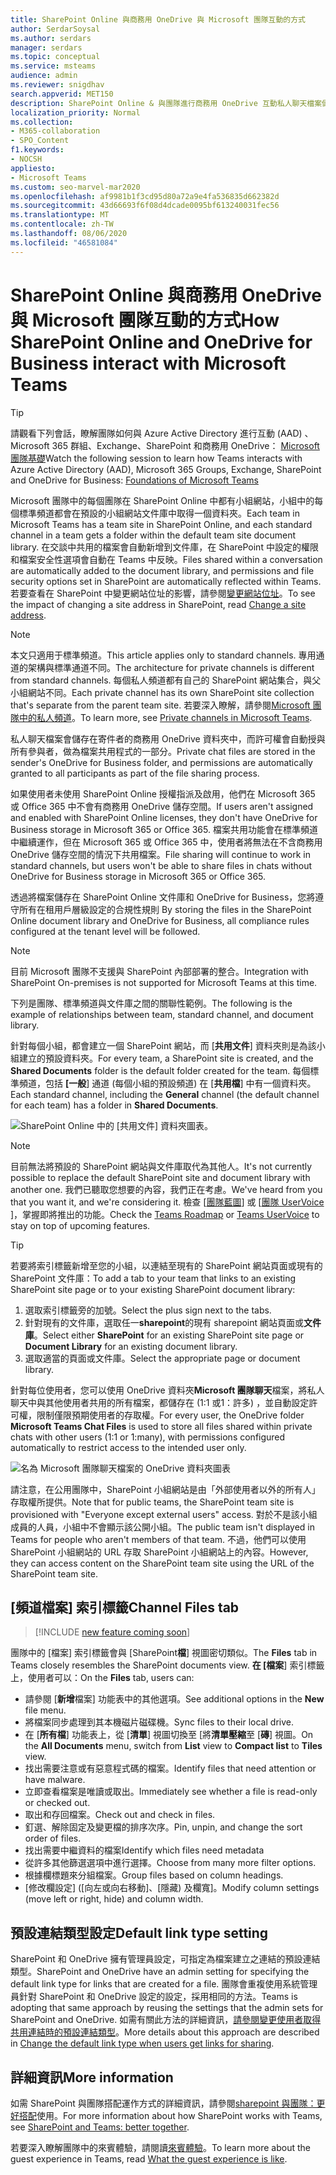 ```yaml
---
title: SharePoint Online 與商務用 OneDrive 與 Microsoft 團隊互動的方式
author: SerdarSoysal
ms.author: serdars
manager: serdars
ms.topic: conceptual
ms.service: msteams
audience: admin
ms.reviewer: snigdhav
search.appverid: MET150
description: SharePoint Online & 與團隊進行商務用 OneDrive 互動私人聊天檔案儲存 & 在團隊、標準通道、& 文件庫之間互動。
localization_priority: Normal
ms.collection:
- M365-collaboration
- SPO_Content
f1.keywords:
- NOCSH
appliesto:
- Microsoft Teams
ms.custom: seo-marvel-mar2020
ms.openlocfilehash: af9981b1f3cd95d80a72a9e4fa536835d662382d
ms.sourcegitcommit: 43d66693f6f08d4dcade0095bf613240031fec56
ms.translationtype: MT
ms.contentlocale: zh-TW
ms.lasthandoff: 08/06/2020
ms.locfileid: "46581084"
---
```

# <a name="how-sharepoint-online-and-onedrive-for-business-interact-with-microsoft-teams"></a><span data-ttu-id="75bb5-103">SharePoint Online 與商務用 OneDrive 與 Microsoft 團隊互動的方式</span><span class="sxs-lookup"><span data-stu-id="75bb5-103">How SharePoint Online and OneDrive for Business interact with Microsoft Teams</span></span>

> [!Tip]
> <span data-ttu-id="75bb5-104">請觀看下列會話，瞭解團隊如何與 Azure Active Directory 進行互動 (AAD) 、Microsoft 365 群組、Exchange、SharePoint 和商務用 OneDrive： [Microsoft 團隊基礎](https://aka.ms/teams-foundations)</span><span class="sxs-lookup"><span data-stu-id="75bb5-104">Watch the following session to learn how Teams interacts with Azure Active Directory (AAD), Microsoft 365 Groups, Exchange, SharePoint and OneDrive for Business: [Foundations of Microsoft Teams](https://aka.ms/teams-foundations)</span></span>

<span data-ttu-id="75bb5-105">Microsoft 團隊中的每個團隊在 SharePoint Online 中都有小組網站，小組中的每個標準頻道都會在預設的小組網站文件庫中取得一個資料夾。</span><span class="sxs-lookup"><span data-stu-id="75bb5-105">Each team in Microsoft Teams has a team site in SharePoint Online, and each standard channel in a team gets a folder within the default team site document library.</span></span> <span data-ttu-id="75bb5-106">在交談中共用的檔案會自動新增到文件庫，在 SharePoint 中設定的權限和檔案安全性選項會自動在 Teams 中反映。</span><span class="sxs-lookup"><span data-stu-id="75bb5-106">Files shared within a conversation are automatically added to the document library, and permissions and file security options set in SharePoint are automatically reflected within Teams.</span></span> <span data-ttu-id="75bb5-107">若要查看在 SharePoint 中變更網站位址的影響，請參閱[變更網站位址](https://docs.microsoft.com/sharepoint/change-site-address)。</span><span class="sxs-lookup"><span data-stu-id="75bb5-107">To see the impact of changing a site address in SharePoint, read [Change a site address](https://docs.microsoft.com/sharepoint/change-site-address).</span></span>

> [!NOTE]
> <span data-ttu-id="75bb5-108">本文只適用于標準頻道。</span><span class="sxs-lookup"><span data-stu-id="75bb5-108">This article applies only to standard channels.</span></span> <span data-ttu-id="75bb5-109">專用通道的架構與標準通道不同。</span><span class="sxs-lookup"><span data-stu-id="75bb5-109">The architecture for private channels is different from standard channels.</span></span> <span data-ttu-id="75bb5-110">每個私人頻道都有自己的 SharePoint 網站集合，與父小組網站不同。</span><span class="sxs-lookup"><span data-stu-id="75bb5-110">Each private channel has its own SharePoint site collection that's separate from the parent team site.</span></span> <span data-ttu-id="75bb5-111">若要深入瞭解，請參閱[Microsoft 團隊中的私人頻道](private-channels.md)。</span><span class="sxs-lookup"><span data-stu-id="75bb5-111">To learn more, see [Private channels in Microsoft Teams](private-channels.md).</span></span>

<span data-ttu-id="75bb5-112">私人聊天檔案會儲存在寄件者的商務用 OneDrive 資料夾中，而許可權會自動授與所有參與者，做為檔案共用程式的一部分。</span><span class="sxs-lookup"><span data-stu-id="75bb5-112">Private chat files are stored in the sender's OneDrive for Business folder, and permissions are automatically granted to all participants as part of the file sharing process.</span></span>

<span data-ttu-id="75bb5-113">如果使用者未使用 SharePoint Online 授權指派及啟用，他們在 Microsoft 365 或 Office 365 中不會有商務用 OneDrive 儲存空間。</span><span class="sxs-lookup"><span data-stu-id="75bb5-113">If users aren't assigned and enabled with SharePoint Online licenses, they don't have OneDrive for Business storage in Microsoft 365 or Office 365.</span></span> <span data-ttu-id="75bb5-114">檔案共用功能會在標準頻道中繼續運作，但在 Microsoft 365 或 Office 365 中，使用者將無法在不含商務用 OneDrive 儲存空間的情況下共用檔案。</span><span class="sxs-lookup"><span data-stu-id="75bb5-114">File sharing will continue to work in standard channels, but users won't be able to share files in chats without OneDrive for Business storage in Microsoft 365 or Office 365.</span></span>

<span data-ttu-id="75bb5-115">透過將檔案儲存在 SharePoint Online 文件庫和 OneDrive for Business，您將遵守所有在租用戶層級設定的合規性規則 </span><span class="sxs-lookup"><span data-stu-id="75bb5-115">By storing the files in the SharePoint Online document library and OneDrive for Business, all compliance rules configured at the tenant level will be followed.</span></span> 

> [!NOTE]
> <span data-ttu-id="75bb5-116">目前 Microsoft 團隊不支援與 SharePoint 內部部署的整合。</span><span class="sxs-lookup"><span data-stu-id="75bb5-116">Integration with SharePoint On-premises is not supported for Microsoft Teams at this time.</span></span>

<span data-ttu-id="75bb5-117">下列是團隊、標準頻道與文件庫之間的關聯性範例。</span><span class="sxs-lookup"><span data-stu-id="75bb5-117">The following is the example of relationships between team, standard channel, and document library.</span></span>

<span data-ttu-id="75bb5-118">針對每個小組，都會建立一個 SharePoint 網站，而 [**共用文件**] 資料夾則是為該小組建立的預設資料夾。</span><span class="sxs-lookup"><span data-stu-id="75bb5-118">For every team, a SharePoint site is created, and the **Shared Documents** folder is the default folder created for the team.</span></span> <span data-ttu-id="75bb5-119">每個標準頻道，包括 **[一般**] 通道 (每個小組的預設頻道) 在 [**共用檔**] 中有一個資料夾。</span><span class="sxs-lookup"><span data-stu-id="75bb5-119">Each standard channel, including the **General** channel (the default channel for each team) has a folder in **Shared Documents**.</span></span>

![SharePoint Online 中的 [共用文件] 資料夾圖表。](media/Understand_how_SharePoint_Online_and_OneDrive_for_Business_interact_with_Microsoft_Teams_image1.png)

> [!NOTE]
> <span data-ttu-id="75bb5-121">目前無法將預設的 SharePoint 網站與文件庫取代為其他人。</span><span class="sxs-lookup"><span data-stu-id="75bb5-121">It's not currently possible to replace the default SharePoint site and document library with another one.</span></span> <span data-ttu-id="75bb5-122">我們已聽取您想要的內容，我們正在考慮。</span><span class="sxs-lookup"><span data-stu-id="75bb5-122">We've heard from you that you want it, and we're considering it.</span></span> <span data-ttu-id="75bb5-123">檢查 [[團隊藍圖](https://aka.ms/teamsroadmap)] 或 [[團隊 UserVoice](https://aka.ms/TeamsUserVoice) ]，掌握即將推出的功能。</span><span class="sxs-lookup"><span data-stu-id="75bb5-123">Check the [Teams Roadmap](https://aka.ms/teamsroadmap) or [Teams UserVoice](https://aka.ms/TeamsUserVoice) to stay on top of upcoming features.</span></span>

> [!TIP]
> <span data-ttu-id="75bb5-124">若要將索引標籤新增至您的小組，以連結至現有的 SharePoint 網站頁面或現有的 SharePoint 文件庫：</span><span class="sxs-lookup"><span data-stu-id="75bb5-124">To add a tab to your team that links to an existing SharePoint site page or to your existing SharePoint document library:</span></span>
> 1. <span data-ttu-id="75bb5-125">選取索引標籤旁的加號。</span><span class="sxs-lookup"><span data-stu-id="75bb5-125">Select the  plus sign next to the tabs.</span></span>
> 2. <span data-ttu-id="75bb5-126">針對現有的文件庫，選取任一**sharepoint**的現有 sharepoint 網站頁面或**文件庫**。</span><span class="sxs-lookup"><span data-stu-id="75bb5-126">Select either **SharePoint** for an existing SharePoint site page or **Document Library** for an existing document library.</span></span>
> 3. <span data-ttu-id="75bb5-127">選取適當的頁面或文件庫。</span><span class="sxs-lookup"><span data-stu-id="75bb5-127">Select the appropriate page or document library.</span></span>

<span data-ttu-id="75bb5-128">針對每位使用者，您可以使用 OneDrive 資料夾**Microsoft 團隊聊天**檔案，將私人聊天中與其他使用者共用的所有檔案，都儲存在 (1:1 或1：許多) ，並自動設定許可權，限制僅限預期使用者的存取權。</span><span class="sxs-lookup"><span data-stu-id="75bb5-128">For every user, the OneDrive folder **Microsoft Teams Chat Files** is used to store all files shared within private chats with other users (1:1 or 1:many), with permissions configured automatically to restrict access to the intended user only.</span></span>

![名為 Microsoft 團隊聊天檔案的 OneDrive 資料夾圖表](media/Understand_how_SharePoint_Online_and_OneDrive_for_Business_interact_with_Microsoft_Teams_image2.png)

<span data-ttu-id="75bb5-130">請注意，在公用團隊中，SharePoint 小組網站是由「外部使用者以外的所有人」存取權所提供。</span><span class="sxs-lookup"><span data-stu-id="75bb5-130">Note that for public teams, the SharePoint team site is provisioned with "Everyone except external users" access.</span></span> <span data-ttu-id="75bb5-131">對於不是該小組成員的人員，小組中不會顯示該公開小組。</span><span class="sxs-lookup"><span data-stu-id="75bb5-131">The public team isn't displayed in Teams for people who aren't members of that team.</span></span> <span data-ttu-id="75bb5-132">不過，他們可以使用 SharePoint 小組網站的 URL 存取 SharePoint 小組網站上的內容。</span><span class="sxs-lookup"><span data-stu-id="75bb5-132">However, they can access content on the SharePoint team site using the URL of the SharePoint team site.</span></span> 

## <a name="channel-files-tab"></a><span data-ttu-id="75bb5-133">[頻道檔案] 索引標籤</span><span class="sxs-lookup"><span data-stu-id="75bb5-133">Channel Files tab</span></span>

> [!INCLUDE [new feature coming soon](includes/new-feature-coming-soon-section.md)]

<span data-ttu-id="75bb5-134">團隊中的 [檔案] 索引標籤會與 [SharePoint**檔**] 視圖密切類似。</span><span class="sxs-lookup"><span data-stu-id="75bb5-134">The **Files** tab in Teams closely resembles the SharePoint documents view.</span></span> <span data-ttu-id="75bb5-135">**在 [檔案**] 索引標籤上，使用者可以：</span><span class="sxs-lookup"><span data-stu-id="75bb5-135">On the **Files** tab, users can:</span></span>

- <span data-ttu-id="75bb5-136">請參閱 [**新增**檔案] 功能表中的其他選項。</span><span class="sxs-lookup"><span data-stu-id="75bb5-136">See additional options in the **New** file menu.</span></span>
- <span data-ttu-id="75bb5-137">將檔案同步處理到其本機磁片磁碟機。</span><span class="sxs-lookup"><span data-stu-id="75bb5-137">Sync files to their local drive.</span></span>
- <span data-ttu-id="75bb5-138">在 [**所有檔**] 功能表上，從 [**清單**] 視圖切換至 [將**清單壓縮**至 [**磚**] 視圖。</span><span class="sxs-lookup"><span data-stu-id="75bb5-138">On the **All Documents** menu, switch from **List** view to **Compact list** to **Tiles** view.</span></span>
- <span data-ttu-id="75bb5-139">找出需要注意或有惡意程式碼的檔案。</span><span class="sxs-lookup"><span data-stu-id="75bb5-139">Identify files that need attention or have malware.</span></span>
- <span data-ttu-id="75bb5-140">立即查看檔案是唯讀或取出。</span><span class="sxs-lookup"><span data-stu-id="75bb5-140">Immediately see whether a file is read-only or checked out.</span></span>
- <span data-ttu-id="75bb5-141">取出和存回檔案。</span><span class="sxs-lookup"><span data-stu-id="75bb5-141">Check out and check in files.</span></span>
- <span data-ttu-id="75bb5-142">釘選、解除固定及變更檔的排序次序。</span><span class="sxs-lookup"><span data-stu-id="75bb5-142">Pin, unpin, and change the sort order of files.</span></span>
- <span data-ttu-id="75bb5-143">找出需要中繼資料的檔案</span><span class="sxs-lookup"><span data-stu-id="75bb5-143">Identify which files need metadata</span></span>
- <span data-ttu-id="75bb5-144">從許多其他篩選選項中進行選擇。</span><span class="sxs-lookup"><span data-stu-id="75bb5-144">Choose from many more filter options.</span></span>
- <span data-ttu-id="75bb5-145">根據欄標題來分組檔案。</span><span class="sxs-lookup"><span data-stu-id="75bb5-145">Group files based on column headings.</span></span>
- <span data-ttu-id="75bb5-146">[修改欄設定] ([向左或向右移動]、[隱藏) 及欄寬]。</span><span class="sxs-lookup"><span data-stu-id="75bb5-146">Modify column settings (move left or right, hide) and column width.</span></span>

## <a name="default-link-type-setting"></a><span data-ttu-id="75bb5-147">預設連結類型設定</span><span class="sxs-lookup"><span data-stu-id="75bb5-147">Default link type setting</span></span>

<span data-ttu-id="75bb5-148">SharePoint 和 OneDrive 擁有管理員設定，可指定為檔案建立之連結的預設連結類型。</span><span class="sxs-lookup"><span data-stu-id="75bb5-148">SharePoint and OneDrive have an admin setting for specifying the default link type for links that are created for a file.</span></span> <span data-ttu-id="75bb5-149">團隊會重複使用系統管理員針對 SharePoint 和 OneDrive 設定的設定，採用相同的方法。</span><span class="sxs-lookup"><span data-stu-id="75bb5-149">Teams is adopting that same approach by reusing the settings that the admin sets for SharePoint and OneDrive.</span></span> <span data-ttu-id="75bb5-150">如需有關此方法的詳細資訊，[請參閱變更使用者取得共用連結時的預設連結類型](https://docs.microsoft.com/sharepoint/change-default-sharing-link)。</span><span class="sxs-lookup"><span data-stu-id="75bb5-150">More details about this approach are described in [Change the default link type when users get links for sharing](https://docs.microsoft.com/sharepoint/change-default-sharing-link).</span></span> 

## <a name="more-information"></a><span data-ttu-id="75bb5-151">詳細資訊</span><span class="sxs-lookup"><span data-stu-id="75bb5-151">More information</span></span>

<span data-ttu-id="75bb5-152">如需 SharePoint 與團隊搭配運作方式的詳細資訊，請參閱[sharepoint 與團隊：更好搭配](https://techcommunity.microsoft.com/t5/Microsoft-SharePoint-Blog/SharePoint-and-Teams-Better-Together/ba-p/189593)使用。</span><span class="sxs-lookup"><span data-stu-id="75bb5-152">For more information about how SharePoint works with Teams, see [SharePoint and Teams: better together](https://techcommunity.microsoft.com/t5/Microsoft-SharePoint-Blog/SharePoint-and-Teams-Better-Together/ba-p/189593).</span></span>

<span data-ttu-id="75bb5-153">若要深入瞭解團隊中的來賓體驗，請閱讀[來賓體驗](guest-experience.md)。</span><span class="sxs-lookup"><span data-stu-id="75bb5-153">To learn more about the guest experience in Teams, read [What the guest experience is like](guest-experience.md).</span></span>

